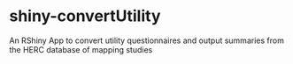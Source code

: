 # shiny-convertUtility
An RShiny App to convert utility questionnaires and output summaries from the HERC database of mapping studies

